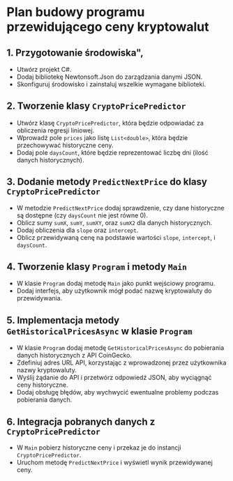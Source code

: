 # Plan budowy programu przewidującego ceny kryptowalut

## 1. Przygotowanie środowiska",

- Utwórz projekt C#.
- Dodaj bibliotekę Newtonsoft.Json do zarządzania danymi JSON.
- Skonfiguruj środowisko i zainstaluj wszelkie wymagane biblioteki.

## 2. Tworzenie klasy `CryptoPricePredictor`

- Utwórz klasę `CryptoPricePredictor`, która będzie odpowiadać za obliczenia regresji liniowej.
- Wprowadź pole `prices` jako listę `List<double>`, która będzie przechowywać historyczne ceny.
- Dodaj pole `daysCount`, które będzie reprezentować liczbę dni (ilość danych historycznych).

## 3. Dodanie metody `PredictNextPrice` do klasy `CryptoPricePredictor`

- W metodzie `PredictNextPrice` dodaj sprawdzenie, czy dane historyczne są dostępne (czy `daysCount` nie jest równe 0).
- Oblicz sumy `sumX`, `sumY`, `sumXY`, oraz `sumX2` dla danych historycznych.
- Dodaj obliczenia dla `slope` oraz `intercept`.
- Oblicz przewidywaną cenę na podstawie wartości `slope`, `intercept`, i `daysCount`.

## 4. Tworzenie klasy `Program` i metody `Main`

- W klasie `Program` dodaj metodę `Main` jako punkt wejściowy programu.
- Dodaj interfejs, aby użytkownik mógł podać nazwę kryptowaluty do przewidywania.

## 5. Implementacja metody `GetHistoricalPricesAsync` w klasie `Program`

- W klasie `Program` dodaj metodę `GetHistoricalPricesAsync` do pobierania danych historycznych z API CoinGecko.
- Zdefiniuj adres URL API, korzystając z wprowadzonej przez użytkownika nazwy kryptowaluty.
- Wyślij żądanie do API i przetwórz odpowiedź JSON, aby wyciągnąć ceny historyczne.
- Dodaj obsługę błędów, aby wychwycić ewentualne problemy podczas pobierania danych.

## 6. Integracja pobranych danych z `CryptoPricePredictor`

- W `Main` pobierz historyczne ceny i przekaz je do instancji `CryptoPricePredictor`.
- Uruchom metodę `PredictNextPrice` i wyświetl wynik przewidywanej ceny.
